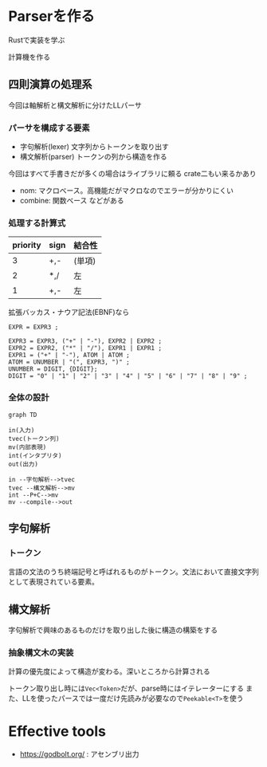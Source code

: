 # Parserを作る
Rustで実装を学ぶ

計算機を作る


## 四則演算の処理系

今回は軸解析と構文解析に分けたLLパーサ

### パーサを構成する要素

- 字句解析(lexer)
  文字列からトークンを取り出す
- 構文解析(parser)
  トークンの列から構造を作る

今回はすべて手書きだが多くの場合はライブラリに頼る
crate二もい来るかあり
- nom: マクロベース。高機能だがマクロなのでエラーが分かりにくい
- combine: 関数ベース
などがある


### 処理する計算式

priority|sign|結合性
:--|:--|:--
3|+,-|(単項)
2|*,/|左
1|+,-|左

拡張バッカス・ナウア記法(EBNF)なら

```
EXPR = EXPR3 ;

EXPR3 = EXPR3, ("+" | "-"), EXPR2 | EXPR2 ;
EXPR2 = EXPR2, ("*" | "/"), EXPR1 | EXPR1 ;
EXPR1 = ("+" | "-"), ATOM | ATOM ;
ATOM = UNUMBER | "(", EXPR3, ")" ;
UNUMBER = DIGIT, {DIGIT};
DIGIT = "0" | "1" | "2" | "3" | "4" | "5" | "6" | "7" | "8" | "9" ;
```

### 全体の設計

```mermaid
graph TD

in(入力)
tvec(トークン列)
mv(内部表現)
int(インタプリタ)
out(出力)

in --字句解析-->tvec
tvec --構文解析-->mv
int --P+C-->mv
mv --compile-->out
```

## 字句解析

### トークン
言語の文法のうち終端記号と呼ばれるものがトークン。文法において直接文字列として表現されている要素。

## 構文解析

字句解析で興味のあるものだけを取り出した後に構造の構築をする

### 抽象構文木の実装

計算の優先度によって構造が変わる。深いところから計算される

トークン取り出し時には`Vec<Token>`だが、parse時にはイテレーターにする
また、LLを使ったパースでは一度だけ先読みが必要なので`Peekable<T>`を使う



# Effective tools

- https://godbolt.org/ : アセンブリ出力
